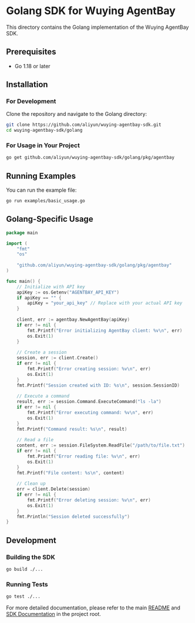 # Golang SDK for Wuying AgentBay

This directory contains the Golang implementation of the Wuying AgentBay SDK.

## Prerequisites

- Go 1.18 or later

## Installation

### For Development

Clone the repository and navigate to the Golang directory:

```bash
git clone https://github.com/aliyun/wuying-agentbay-sdk.git
cd wuying-agentbay-sdk/golang
```

### For Usage in Your Project

```bash
go get github.com/aliyun/wuying-agentbay-sdk/golang/pkg/agentbay
```

## Running Examples

You can run the example file:

```bash
go run examples/basic_usage.go
```

## Golang-Specific Usage

```go
package main

import (
	"fmt"
	"os"
	
	"github.com/aliyun/wuying-agentbay-sdk/golang/pkg/agentbay"
)

func main() {
	// Initialize with API key
	apiKey := os.Getenv("AGENTBAY_API_KEY")
	if apiKey == "" {
		apiKey = "your_api_key" // Replace with your actual API key
	}
	
	client, err := agentbay.NewAgentBay(apiKey)
	if err != nil {
		fmt.Printf("Error initializing AgentBay client: %v\n", err)
		os.Exit(1)
	}
	
	// Create a session
	session, err := client.Create()
	if err != nil {
		fmt.Printf("Error creating session: %v\n", err)
		os.Exit(1)
	}
	fmt.Printf("Session created with ID: %s\n", session.SessionID)
	
	// Execute a command
	result, err := session.Command.ExecuteCommand("ls -la")
	if err != nil {
		fmt.Printf("Error executing command: %v\n", err)
		os.Exit(1)
	}
	fmt.Printf("Command result: %s\n", result)
	
	// Read a file
	content, err := session.FileSystem.ReadFile("/path/to/file.txt")
	if err != nil {
		fmt.Printf("Error reading file: %v\n", err)
		os.Exit(1)
	}
	fmt.Printf("File content: %s\n", content)
	
	// Clean up
	err = client.Delete(session)
	if err != nil {
		fmt.Printf("Error deleting session: %v\n", err)
		os.Exit(1)
	}
	fmt.Println("Session deleted successfully")
}
```

## Development

### Building the SDK

```bash
go build ./...
```

### Running Tests

```bash
go test ./...
```

For more detailed documentation, please refer to the main [README](../README.md) and [SDK Documentation](../docs/README.md) in the project root.
